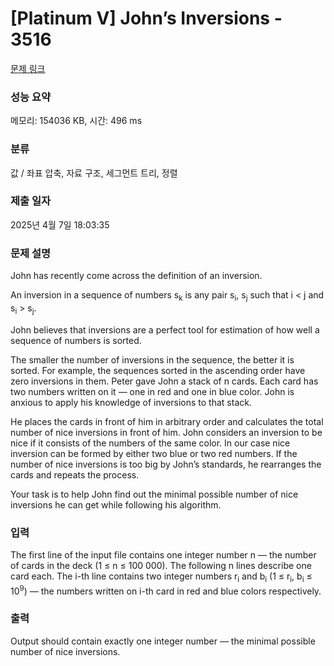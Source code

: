 # [Platinum V] John’s Inversions - 3516 

[문제 링크](https://www.acmicpc.net/problem/3516) 

### 성능 요약

메모리: 154036 KB, 시간: 496 ms

### 분류

값 / 좌표 압축, 자료 구조, 세그먼트 트리, 정렬

### 제출 일자

2025년 4월 7일 18:03:35

### 문제 설명

<p>John has recently come across the definition of an inversion.</p>

<p>An inversion in a sequence of numbers s<sub>k</sub> is any pair s<sub>i</sub>, s<sub>j</sub> such that i < j and s<sub>i</sub> > s<sub>j</sub>.</p>

<p>John believes that inversions are a perfect tool for estimation of how well a sequence of numbers is sorted.</p>

<p>The smaller the number of inversions in the sequence, the better it is sorted. For example, the sequences sorted in the ascending order have zero inversions in them. Peter gave John a stack of n cards. Each card has two numbers written on it — one in red and one in blue color. John is anxious to apply his knowledge of inversions to that stack.</p>

<p>He places the cards in front of him in arbitrary order and calculates the total number of nice inversions in front of him. John considers an inversion to be nice if it consists of the numbers of the same color. In our case nice inversion can be formed by either two blue or two red numbers. If the number of nice inversions is too big by John’s standards, he rearranges the cards and repeats the process.</p>

<p>Your task is to help John find out the minimal possible number of nice inversions he can get while following his algorithm.</p>

### 입력 

 <p>The first line of the input file contains one integer number n — the number of cards in the deck (1 ≤ n ≤ 100 000). The following n lines describe one card each. The i-th line contains two integer numbers r<sub>i</sub> and b<sub>i</sub> (1 ≤ r<sub>i</sub>, b<sub>i</sub> ≤ 10<sup>9</sup>) — the numbers written on i-th card in red and blue colors respectively.</p>

### 출력 

 <p>Output should contain exactly one integer number — the minimal possible number of nice inversions.</p>

